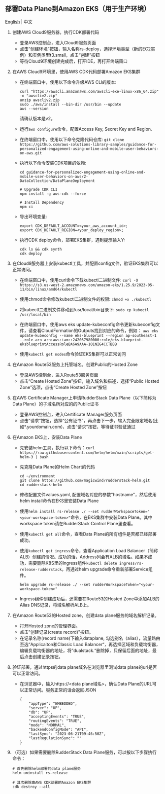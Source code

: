 
## 部署Data Plane到Amazon EKS（用于生产环境）

[English](README.md) | 中文

1. 创建AWS Cloud9服务器，执行CDK部署代码

    - 登录AWS控制台，进入Cloud9服务页面
    - 点击“创建环境”按钮，输入名称rs-deploy，选择环境类型（新的EC2实例）和实例类型t3.small，点击“创建”按钮
    - 等待Cloud9环境创建完成后，打开IDE，再打开终端窗口

2. 在AWS Cloud9环境里，使用AWS CDK代码部署Amazon EKS集群

    - 在终端窗口中，使用以下命令升级AWS CLI的版本: 
        ```
        curl "https://awscli.amazonaws.com/awscli-exe-linux-x86_64.zip" -o "awscliv2.zip"
        unzip awscliv2.zip
        sudo ./aws/install --bin-dir /usr/bin --update
        aws --version
        ```
        请确认版本是v2。
    
    - 运行`aws configure`命令，配置Access Key, Secret Key and Region.

    - 在终端窗口中，使用以下命令克隆代码仓库: `git clone https://github.com/aws-solutions-library-samples/guidance-for-personalized-engagement-using-online-and-mobile-user-behaviors-on-aws.git`
    - 执行以下命令安装CDK项目的依赖:
        ```
        cd guidance-for-personalized-engagement-using-online-and-mobile-user-behaviors-on-aws/2-DataCollection/DataPlaneDeployment
        
        # Upgrade CDK CLI
        npm install -g aws-cdk --force

        # Install Dependency
        npm ci
        ``` 
    - 导出环境变量:
        ```
        export CDK_DEFAULT_ACCOUNT=<your_aws_account_id>;
        export CDK_DEFAULT_REGION=<your_deploy_region>;
        ```
    - 执行CDK deploy命令，部署EKS集群，遇到提示输入Y:
        ```
        cdk ls && cdk synth
        cdk deploy
        ```
3. 在Cloud9服务器上安装kubectl工具，并配置config文件，验证EKS集群可以正常访问。

    - 在终端窗口中，使用curl命令下载kubectl二进制文件: `curl -O https://s3.us-west-2.amazonaws.com/amazon-eks/1.25.9/2023-05-11/bin/linux/amd64/kubectl`

    - 使用chmod命令修改kubectl二进制文件的权限: `chmod +x ./kubectl`

    - 将kubectl二进制文件移动到/usr/local/bin目录下: `sudo cp kubectl /usr/local/bin`

    - 在终端窗口中，使用aws eks update-kubeconfig命令更新kubeconfig文件，请查看CloudFormation的Outputs找到对应的命令，例如：
    `aws eks update-kubeconfig --name eks-blueprint --region ap-southeast-1 --role-arn arn:aws:iam::242057980000:role/eks-blueprint-eksblueprintAccessRoleBA6A9AAA-1O1NIG4CCTBBB`

    - 使用`kubectl get nodes`命令验证EKS集群可以正常访问


4. 在Amazon Route53服务上托管域名，创建Public的Hosted Zone

    - 登录AWS控制台，进入Route53服务页面
    - 点击“Create Hosted Zone”按钮，输入域名和描述，选择“Public Hosted Zone”选项，点击“Create Hosted Zone”按钮

5. 在AWS Certificate Manager上申请RudderStack Data Plane（以下简称为Data Plane）的子域名所对应的的Public证书

    - 登录AWS控制台，进入Certificate Manager服务页面
    - 点击“请求”按钮，选择“公有证书”，再点击下一步，输入完全限定域名(比如*.yourdomain.com)，点击“请求”按钮，等待证书验证通过

6. 在Amazon EKS上，安装Data Plane

    - 先安装helm工具，执行以下命令：`curl https://raw.githubusercontent.com/helm/helm/main/scripts/get-helm-3 | bash`
    - 先克隆Data Plane的Helm Chart的代码
        ```
        cd ~/environment
        git clone https://github.com/magicwind/rudderstack-helm.git
        cd rudderstack-helm
        ```
    - 修改配置文件values.yaml, 配置域名对应的参数"hostname"，然后使用helm install命令在EKS里安装Data Plane

    - 使用`helm install rs-release ./ --set rudderWorkspaceToken="<your-workspace-token>"`命令，在EKS集群中安装Data Plane。其中workspace token请在RudderStack Control Plane里查看。

    - 使用`kubectl get all`命令，查看Data Plane的所有组件是否都已经部署成功。

    - 使用`kubectl get ingress`命令，查看Application Load Balancer（简称ALB）创建的情况。成功的话，Address列会有ALB的域名。如果不成功，需要删除K8S里的Ingress组件`kubectl delete ingress/rs-release-rudderstack`，再通过helm upgrade命令重新部署Service组件。
        ```
        helm upgrade rs-release ./ --set rudderWorkspaceToken="<your-workspace-token>"
        ```

    - Ingress组件创建成功后，还需要在Route53的Hosted Zone中添加ALB的Alias DNS记录，将域名解析ALB上。

7. 在Amazon Route53的Hosted zone，创建data plane服务的域名解析记录。

    - 打开Hosted zone的管理界面。
    - 点击"创建记录(create record)"按钮。
    - 在记录名称(record name)下输入dataplane, 勾选别名（alias），流量路由至选“Applicaiton和Classic Load Balancer“，再选择区域和负载均衡器，编辑负载均衡器的地址，将”dualstack.“删除掉，只保留后面的地址，最后点击创建记录按钮。

8. 验证部署，通过https的data plane域名在浏览器里测试data plane的url是否可以正常访问。
    - 在浏览器中，输入https://<data plane域名>，确认Data Plane的URL可以正常访问。服务正常的话会返回JSON
        ```
        {
            "appType": "EMBEDDED",
            "server": "UP",
            "db": "UP",
            "acceptingEvents": "TRUE",
            "routingEvents": "TRUE",
            "mode": "NORMAL",
            "backendConfigMode": "API",
            "lastSync": "2023-06-21T09:46:50Z",
            "lastRegulationSync": ""
        }
        ```

9. （可选）如果需要删除RudderStack Data Plane服务，可以按以下步骤执行命令：
    ```
    # 首先删除helm部署的data plane服务
    helm uninstall rs-release

    # 其次删除由AWS CDK部署的Amazon EKS集群
    cdk destroy --all
    ```